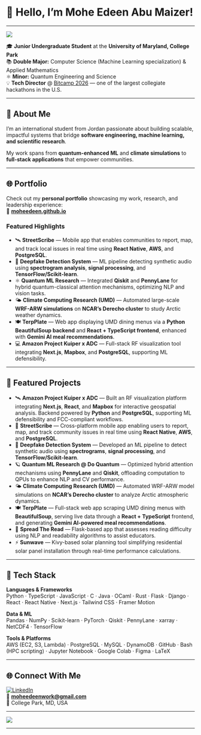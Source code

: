 # 👋 Hello, I’m Mohe Edeen Abu Maizer!
---

[![](https://visitcount.itsvg.in/api?id=MoheEdeen&icon=0&color=0)](https://visitcount.itsvg.in)

🎓 **Junior Undergraduate Student** at the **University of Maryland, College Park**  
📚 **Double Major:** Computer Science (Machine Learning specialization) & Applied Mathematics  
⚛️ **Minor:** Quantum Engineering and Science  
💡 **Tech Director** @ [Bitcamp 2026](https://bit.camp) — one of the largest collegiate hackathons in the U.S.

---

## 🚀 About Me

I’m an international student from Jordan passionate about building scalable, impactful systems that bridge **software engineering, machine learning, and scientific research**.  

My work spans from **quantum-enhanced ML** and **climate simulations** to **full-stack applications** that empower communities.  

---

## 🌐 Portfolio

Check out my **personal portfolio** showcasing my work, research, and leadership experience:  
🔗 **[moheedeen.github.io](https://moheedeen.github.io)**

### Featured Highlights
- 🛰️ **StreetScribe** — Mobile app that enables communities to report, map, and track local issues in real time using **React Native**, **AWS**, and **PostgreSQL**.  
- 🧠 **Deepfake Detection System** — ML pipeline detecting synthetic audio using **spectrogram analysis**, **signal processing**, and **TensorFlow/Scikit-learn**.  
- ⚛️ **Quantum ML Research** — Integrated **Qiskit** and **PennyLane** for hybrid quantum-classical attention mechanisms, optimizing NLP and vision tasks.  
- 🌤️ **Climate Computing Research (UMD)** — Automated large-scale **WRF-ARW simulations** on **NCAR’s Derecho cluster** to study Arctic weather dynamics.  
- 🍽️ **TerpPlate** — Web app displaying UMD dining menus via a **Python BeautifulSoup backend** and **React + TypeScript frontend**, enhanced with **Gemini AI meal recommendations**.  
- 💻 **Amazon Project Kuiper x ADC** — Full-stack RF visualization tool integrating **Next.js**, **Mapbox**, and **PostgreSQL**, supporting ML defensibility.

---

## 🧠 Featured Projects

- 🛰️ **Amazon Project Kuiper x ADC** — Built an RF visualization platform integrating **Next.js**, **React**, and **Mapbox** for interactive geospatial analysis. Backend powered by **Python** and **PostgreSQL**, supporting ML defensibility and FCC-compliant workflows.  
- 🧭 **StreetScribe** — Cross-platform mobile app enabling users to report, map, and track community issues in real time using **React Native**, **AWS**, and **PostgreSQL**.  
- 💭 **Deepfake Detection System** — Developed an ML pipeline to detect synthetic audio using **spectrograms**, **signal processing**, and **TensorFlow/Scikit-learn**.  
- 🪐 **Quantum ML Research @ Do Quantum** — Optimized hybrid attention mechanisms using **PennyLane** and **Qiskit**, offloading computation to QPUs to enhance NLP and CV performance.  
- 🌤️ **Climate Computing Research (UMD)** — Automated WRF-ARW model simulations on **NCAR’s Derecho cluster** to analyze Arctic atmospheric dynamics.  
- 🍽️ **TerpPlate** — Full-stack web app scraping UMD dining menus with **BeautifulSoup**, serving live data through a **React + TypeScript** frontend, and generating **Gemini AI-powered meal recommendations**.  
- 📖 **Spread The Read** — Flask-based app that assesses reading difficulty using NLP and readability algorithms to assist educators.  
- ⚡ **Sunwave** — Kivy-based solar planning tool simplifying residential solar panel installation through real-time performance calculations.

---

## 🧰 Tech Stack

**Languages & Frameworks**  
Python · TypeScript · JavaScript · C · Java · OCaml · Rust · Flask · Django · React · React Native · Next.js · Tailwind CSS · Framer Motion

**Data & ML**  
Pandas · NumPy · Scikit-learn · PyTorch · Qiskit · PennyLane · xarray · NetCDF4 · TensorFlow

**Tools & Platforms**  
AWS (EC2, S3, Lambda) · PostgreSQL · MySQL · DynamoDB · GitHub · Bash (HPC scripting) · Jupyter Notebook · Google Colab · Figma · LaTeX

---

## 🌐 Connect With Me

[![LinkedIn](https://img.shields.io/badge/LinkedIn-%230077B5.svg?logo=linkedin&logoColor=white)](https://linkedin.com/in/moheedeen)  
📧 **moheedeenwork@gmail.com**  
📍 College Park, MD, USA  

---

![](https://github-readme-streak-stats.herokuapp.com/?user=MoheEdeen&theme=transparent&hide_border=false)

---
